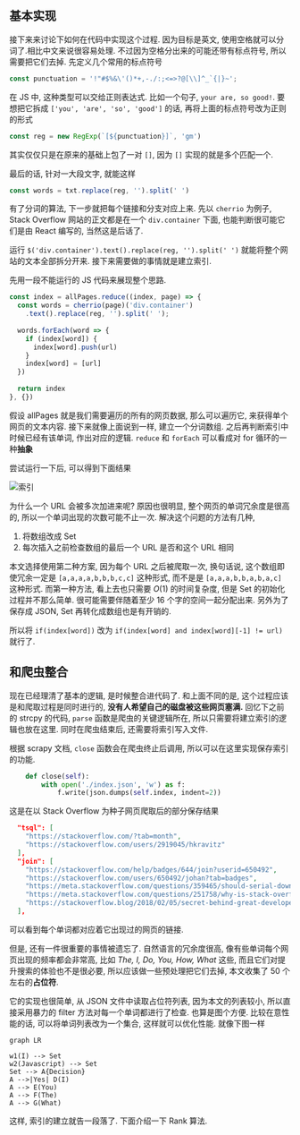## 基本实现

接下来来讨论下如何在代码中实现这个过程. 因为目标是英文, 使用空格就可以分词了.相比中文来说很容易处理. 不过因为空格分出来的可能还带有标点符号, 所以需要把它们去掉. 先定义几个常用的标点符号

```js
const punctuation = '!"#$%&\'()*+,-./:;<=>?@[\\]^_`{|}~';	
```

在 JS 中, 这种类型可以交给正则表达式. 比如一个句子, `your are, so good!`. 要想把它拆成 `['you', 'are', 'so', 'good']` 的话, 再将上面的标点符号改为正则的形式

```js
const reg = new RegExp(`[${punctuation}]`, 'gm')
```

其实仅仅只是在原来的基础上包了一对 `[]`, 因为 `[]` 实现的就是多个匹配一个.

最后的话, 针对一大段文字, 就能这样

```js
const words = txt.replace(reg, '').split(' ')
```

有了分词的算法, 下一步就把每个链接和分支对应上来. 先以 `cherrio` 为例子, Stack Overflow 网站的正文都是在一个 `div.container` 下面, 也能判断很可能它们是由 React 编写的, 当然这是后话了.

运行 `$('div.container').text().replace(reg, '').split(' ')` 就能将整个网站的文本全部拆分开来. 接下来需要做的事情就是建立索引.

先用一段不能运行的 JS 代码来展现整个思路. 

```js
const index = allPages.reduce((index, page) => {
  const words = cherrio(page)('div.container')
  	.text().replace(reg, '').split(' ');
  
  words.forEach(word => {
    if (index[word]) {
      index[word].push(url)
    }
    index[word] = [url]
  })
  
  return index
}, {})
```

假设 allPages 就是我们需要遍历的所有的网页数据, 那么可以遍历它, 来获得单个网页的文本内容. 接下来就像上面说到一样, 建立一个分词数组. 之后再判断索引中时候已经有该单词, 作出对应的逻辑. `reduce` 和 `forEach` 可以看成对 for 循环的一种**抽象**

尝试运行一下后, 可以得到下面结果

![索引](/Users/yk/Documents/paper/pages/image-20180422180759934.png)

为什么一个 URL 会被多次加进来呢? 原因也很明显, 整个网页的单词冗余度是很高的, 所以一个单词出现的次数可能不止一次. 解决这个问题的方法有几种, 

1. 将数组改成 Set
2. 每次插入之前检查数组的最后一个 URL 是否和这个 URL 相同

本文选择使用第二种方案, 因为每个 URL 之后被爬取一次, 换句话说, 这个数组即使冗余一定是 `[a,a,a,a,b,b,b,c,c]` 这种形式, 而不是是 `[a,a,a,b,b,a,b,a,c]` 这种形式. 而第一种方法, 看上去也只需要 $O(1)$ 的时间复杂度, 但是 Set 的初始化过程并不那么简单. 很可能需要伴随着至少 16 个字的空间一起分配出来. 另外为了保存成 JSON,  Set 再转化成数组也是有开销的. 

所以将 `if(index[word])` 改为 `if(index[word] and index[word][-1] != url)` 就行了.

## 和爬虫整合

现在已经理清了基本的逻辑, 是时候整合进代码了. 和上面不同的是, 这个过程应该是和爬取过程是同时进行的, **没有人希望自己的磁盘被这些网页塞满.** 回忆下之前的 strcpy 的代码, `parse` 函数是爬虫的关键逻辑所在, 所以只需要将建立索引的逻辑也放在这里. 同时在爬虫结束后, 还需要将索引写入文件.

根据 scrapy 文档, `close` 函数会在爬虫终止后调用, 所以可以在这里实现保存索引的功能. 

```python
    def close(self):
        with open('./index.json', 'w') as f:
            f.write(json.dumps(self.index, indent=2))
```

这是在以 Stack Overflow 为种子网页爬取后的部分保存结果

```json
  "tsql": [
    "https://stackoverflow.com/?tab=month",
    "https://stackoverflow.com/users/2919045/hkravitz"
  ],
  "join": [
    "https://stackoverflow.com/help/badges/644/join?userid=650492",
    "https://stackoverflow.com/users/650492/johan?tab=badges",
    "https://meta.stackoverflow.com/questions/359465/should-serial-downvoter-be-punished-notify",
    "https://meta.stackoverflow.com/questions/251758/why-is-stack-overflow-so-negative-of-late",
    "https://stackoverflow.blog/2018/02/05/secret-behind-great-developer-onboarding/"
  ],
```

可以看到每个单词都对应着它出现过的网页的链接.

但是, 还有一件很重要的事情被遗忘了. 自然语言的冗余度很高, 像有些单词每个网页出现的频率都会非常高, 比如 *The, I, Do, You, How, What* 这些, 而且它们对提升搜索的体验也不是很必要, 所以应该做一些预处理把它们去掉, 本文收集了 50 个左右的**占位符**.

它的实现也很简单, 从 JSON 文件中读取占位符列表, 因为本文的列表较小, 所以直接采用暴力的 filter 方法对每一个单词都进行了检查. 也算是图个方便. 比较在意性能的话, 可以将单词列表改为一个集合, 这样就可以优化性能. 就像下图一样

```mermaid
graph LR

w1(I) --> Set
w2(Javascript) --> Set
Set --> A{Decision}
A -->|Yes| D(I)
A --> E(You)
A --> F(The)
A --> G(What)
```

这样, 索引的建立就告一段落了. 下面介绍一下 Rank 算法.